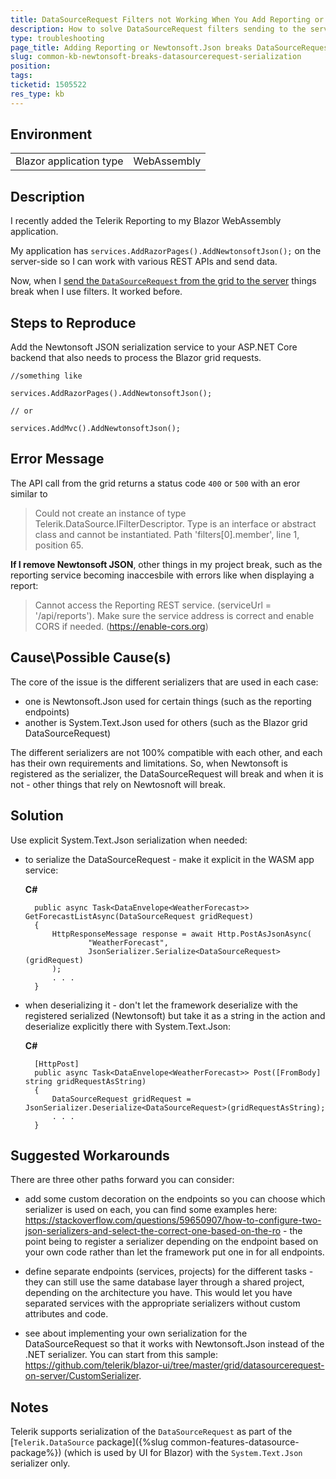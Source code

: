 ```yaml
---
title: DataSourceRequest Filters not Working When You Add Reporting or Newtonsoft.Json
description: How to solve DataSourceRequest filters sending to the server when adding Reporting or Newtonsoft Json
type: troubleshooting
page_title: Adding Reporting or Newtonsoft.Json breaks DataSourceRequest filters sending to the server
slug: common-kb-newtonsoft-breaks-datasourcerequest-serialization
position: 
tags: 
ticketid: 1505522
res_type: kb
---
```


## Environment
<table>
	<tbody>
		<tr>
			<td>Blazor application type</td>
			<td>WebAssembly</td>
		</tr>
	</tbody>
</table>


## Description

I recently added the Telerik Reporting to my Blazor WebAssembly application.

My application has `services.AddRazorPages().AddNewtonsoftJson();` on the server-side so I can work with various REST APIs and send data.

Now, when I <a href="https://github.com/telerik/blazor-ui/tree/master/grid/datasourcerequest-on-server" target="_blank">send the `DataSourceRequest` from the grid to the server</a> things break when I use filters. It worked before.


## Steps to Reproduce

Add the Newtonsoft JSON serialization service to your ASP.NET Core backend that also needs to process the Blazor grid requests.

````CSHTML
//something like 

services.AddRazorPages().AddNewtonsoftJson();

// or

services.AddMvc().AddNewtonsoftJson();
````

## Error Message

The API call from the grid returns a status code `400` or `500` with an eror similar to

> Could not create an instance of type Telerik.DataSource.IFilterDescriptor. Type is an interface or abstract class and cannot be instantiated. Path 'filters[0].member', line 1, position 65.

**If I remove Newtonsoft JSON**, other things in my project break, such as the reporting service becoming inaccesbile with errors like when displaying a report:

> Cannot access the Reporting REST service. (serviceUrl = '/api/reports'). Make sure the service address is correct and enable CORS if needed. (https://enable-cors.org)


## Cause\Possible Cause(s)

The core of the issue is the different serializers that are used in each case:

* one is Newtonsoft.Json used for certain things (such as the reporting endpoints)
* another is System.Text.Json used for others (such as the Blazor grid DataSourceRequest)

The different serializers are not 100% compatible with each other, and each has their own requirements and limitations. So, when Newtonsoft is registered as the serializer, the DataSourceRequest will break and when it is not - other things that rely on Newtosnoft will break.

## Solution

Use explicit System.Text.Json serialization when needed:

* to serialize the DataSourceRequest - make it explicit in the WASM app service:
        
    **C#**
        
        public async Task<DataEnvelope<WeatherForecast>> GetForecastListAsync(DataSourceRequest gridRequest)
        {
            HttpResponseMessage response = await Http.PostAsJsonAsync(
                    "WeatherForecast", 
                    JsonSerializer.Serialize<DataSourceRequest>(gridRequest)
            );
            . . .
        }
            

* when deserializing it - don't let the framework deserialize with the registered serialized (Newtonsoft) but take it as a string in the action and deserialize explicitly there with System.Text.Json:

    **C#**
    
        [HttpPost]
        public async Task<DataEnvelope<WeatherForecast>> Post([FromBody] string gridRequestAsString)
        {
            DataSourceRequest gridRequest = JsonSerializer.Deserialize<DataSourceRequest>(gridRequestAsString);
            . . . 
        }

## Suggested Workarounds

There are three other paths forward you can consider:

* add some custom decoration on the endpoints so you can choose which serializer is used on each, you can find some examples here: <a target="_blank" href="https://stackoverflow.com/questions/59650907/how-to-configure-two-json-serializers-and-select-the-correct-one-based-on-the-ro">https://stackoverflow.com/questions/59650907/how-to-configure-two-json-serializers-and-select-the-correct-one-based-on-the-ro</a> - the point being to register a serializer depending on the endpoint based on your own code rather than let the framework put one in for all endpoints.

* define separate endpoints (services, projects) for the different tasks - they can still use the same database layer through a shared project, depending on the architecture you have. This would let you have separated services with the appropriate serializers without custom attributes and code.

* see about implementing your own serialization for the DataSourceRequest so that it works with Newtonsoft.Json instead of the .NET serializer. You can start from this sample: <a href="https://github.com/telerik/blazor-ui/tree/master/grid/datasourcerequest-on-server/CustomSerializer" target="_blank">https://github.com/telerik/blazor-ui/tree/master/grid/datasourcerequest-on-server/CustomSerializer</a>.

## Notes

Telerik supports serialization of the `DataSourceRequest` as part of the [`Telerik.DataSource` package]({%slug common-features-datasource-package%}) (which is used by UI for Blazor) with the `System.Text.Json` serializer only.


